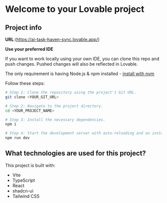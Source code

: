# Welcome to your Lovable project

## Project info

**URL**:(https://ai-task-haven-sync.lovable.app/)


**Use your preferred IDE**

If you want to work locally using your own IDE, you can clone this repo and push changes. Pushed changes will also be reflected in Lovable.

The only requirement is having Node.js & npm installed - [install with nvm](https://ai-task-haven-sync.lovable.app/)

Follow these steps:

```sh
# Step 1: Clone the repository using the project's Git URL.
git clone <YOUR_GIT_URL>

# Step 2: Navigate to the project directory.
cd <YOUR_PROJECT_NAME>

# Step 3: Install the necessary dependencies.
npm i

# Step 4: Start the development server with auto-reloading and an instant preview.
npm run dev
```

## What technologies are used for this project?

This project is built with:

- Vite
- TypeScript
- React
- shadcn-ui
- Tailwind CSS

